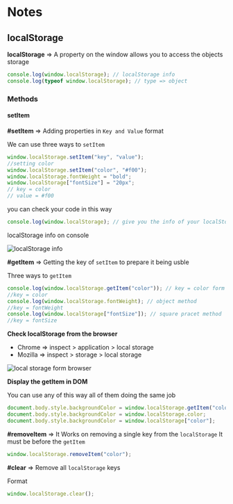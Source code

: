 # Notes

## localStorage

**localStorage** => A property on the window allows you to access the objects storage

```javascript
console.log(window.localStorage); // localStorage info
console.log(typeof window.localStorage); // type => object
```

### Methods

#### setItem

**#setItem** => Adding properties in `Key and Value` format

We can use three ways to `setItem`

```javascript
window.localStorage.setItem("key", "value");
//setting color
window.localStorage.setItem("color", "#f00");
window.localStorage.fontWeight = "bold";
window.localStorage["fontSize"] = "20px";
// key = color
// value = #f00
```

you can check your code in this way

```javascript
console.log(window.localStorage); // give you the info of your localStorage
```

localStorage info on console

![localStorage info](img.png)

**#getItem** => Getting the key of `setItem` to prepare it being usble

Three ways to `getItem`

```javascript
console.log(window.localStorage.getItem("color")); // key = color form setItem we wrote before
//key = color
console.log(window.localStorage.fontWeight); // object method
//key = fontWeight
console.log(window.localStorage["fontSize"]); // square pracet method
//key = fontSize
```

**Check localStorage from the browser**

- Chrome => inspect > application > local storage
- Mozilla => inspect > storage > local storage

![local storage form browser](img1.png)

**Display the getItem in DOM**

You can use any of this way all of them doing the same job

```javascript
document.body.style.backgroundColor = window.localStorage.getItem("color");
document.body.style.backgroundColor = window.localStorage.color;
document.body.style.backgroundColor = window.localStorage["color"];
```

**#removeItem** => It Works on removing a single key from the `localStorage`
It must be before the `getItem`

```javascript
window.localStorage.removeItem("color");
```

**#clear** => Remove all `localStorage` keys

Format

```javascript
window.localStorage.clear();
```
